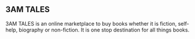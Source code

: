 ## 3AM TALES 

3AM TALES is an online marketplace to buy books whether it is fiction, self-help, biography or non-fiction. It is one stop destination for all things books.


